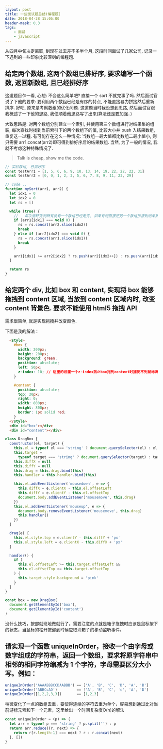 ```yaml
---
layout: post
title: 一些面试题总结(编程题)
date: 2018-04-28 15:06:00
header-mask: 0.3
tags: 
    - 面试
    - javascript
---
```


从四月中旬决定离职, 到现在过去差不多半个月, 这段时间面试了几家公司, 记录一下遇到的一些印象比较深刻的编程题.

## 给定两个数组, 这两个数组已排好序, 要求编写一个函数, 返回新数组, 且已经排好序

这道题目乍一看, 心想: 不会这么简单吧? 直接一个 sort 不就完事了吗. 然后面试官说了下他的要求: 要利用两个数组已经是有序的特点, 不能直接暴力拼接然后重新排序. 好吧, 原来是考察数组的优化问题. 这道题当时我没想到思路, 然后面试官跟我概述了一下他的思路, 我便顺着他思路写了出来(算法还是要加强..)

大致思路是: 对两个数组分别建立一个索引, 并使用第三个数组进行对结果集的组装, 每次查找时找到当前索引下的两个数组下的值, 比较大小并 push 入结果数组, 重复这一过程. 有可能存在这么一种情况: 当数组一最大值都比数组二最小值小, 则只需要 arr1.concat(arr2)即可得到排好序后的结果数组. 当然, 为了一般的情况, 我就不考虑这种特殊情况了.

> Talk is cheap, show me the code.

```js
// 实验数组, 已排好序
const testArr1 = [1, 5, 6, 6, 9, 10, 13, 14, 19, 22, 22, 22, 31]
const testArr2 = [0, 0, 1, 2, 3, 5, 6, 7, 8, 9, 11, 23, 29]

// code ..
function mySort(arr1, arr2) {
  let idx1 = 0
  let idx2 = 0
  let rs = []

  while (true) {
    //   每次循环先判断有没有一个数组已经走完, 如果有则直接把另一个数组拼接到结果数组, void 0 === undefined, 这里不考虑数组中有undefined的情况, 只考虑数组已排序好
    if (arr1[idx1] === void 0) {
      rs = rs.concat(arr2.slice(idx2))
      break
    } else if (arr2[idx2] === void 0) {
      rs = rs.concat(arr1.slice(idx1))
      break
    }

    arr1[idx1] >= arr2[idx2] ? rs.push(arr2[idx2++]) : rs.push(arr1[idx1++])
  }

  return rs
}
```

## 给定两个 div, 比如 box 和 content, 实现将 box 能够拖拽到 content 区域, 当放到 content 区域内时, 改变 content 背景色. 要求不能使用 html5 拖拽 API

需求很简单, 就是实现拖拽并改变颜色.

下面是我的解法：

```html
  <style>
    #box {
      width: 200px;
      height: 200px;
      background: green;
      position: absolute;
      left: 50px;
      z-index: 10; // 这里的设置一个z-index防止box拖到content时捕捉不到鼠标流，也可以在js里控制。
    }

    #content {
      position: absolute;
      top: 20px;
      right: 0;
      width: 800px;
      height: 800px;
      border: 1px solid red;
    }
  </style>
  <div id="box"></div>
  <div id="content"></div>
```

```js
class DragBox {
  constructor(el, target) {
    this.el = typeof el === 'string' ? document.querySelector(el) : el
    this.target =
      typeof target === 'string' ? document.querySelector(target) : target
    this.diffX = null
    this.diffY = null
    this.drag = this.drag.bind(this)
    this.handler = this.handler.bind(this)

    this.el.addEventListener('mousedown', e => {
      this.diffX = e.clientX - this.el.offsetLeft
      this.diffY = e.clientY - this.el.offsetTop
      document.body.addEventListener('mousemove', this.drag)
    })
    this.el.addEventListener('mouseup', e => {
      document.body.removeEventListener('mousemove', this.drag)
      this.handler()
    })
  }

  drag(e) {
    this.el.style.top = e.clientY - this.diffY + 'px'
    this.el.style.left = e.clientX - this.diffX + 'px'
  }

  handler() {
    if (
      this.el.offsetLeft >= this.target.offsetLeft &&
      this.el.offsetTop >= this.target.offsetTop
    ) {
      this.target.style.background = 'pink'
    }
  }
}

const box = new DragBox(
  document.getElementById('box'),
  document.getElementById('content')
)
```

没什么技巧，按部就班地做就行了。需要注意的点就是箱子拖拽时应该是鼠标按下的状态，当鼠标的松开按键到时候应取消箱子的移动监听事件。

## 请实现一个函数 uniqueInOrder，接收一个由字母或数字组成的字符串，返回一个数组，要求将原字符串中相邻的相同字符缩减为 1 个字符，字母需要区分大小写。例如：
```js
uniqueInOrder('AAAABBBCCDAABBB') == ['A', 'B', 'C', 'D', 'A', 'B']
uniqueInOrder('ABBCcAD')         == ['A', 'B', 'C', 'c', 'A', 'D']
uniqueInOrder([1,2,2,3,3])       == [1,2,3]
```

稍微变化了一点的数组去重，要使得连续的字符去重为单个，容易想到通过比对当前游标元素和下一个元素，这里给出一个时间复杂度O(n)的解法

```js
const uniqueInOrder = (p) => {
  let arr = typeof p === 'string' ? p.split('') : p
  return arr.reduce((r, next) => {
    return r[r.length-1] === next ? r : r.concat(next)
  }, [])
}
```

